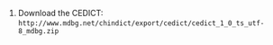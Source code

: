 1. Download the CEDICT:
   `http://www.mdbg.net/chindict/export/cedict/cedict_1_0_ts_utf-8_mdbg.zip`
